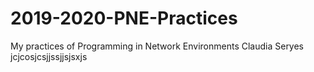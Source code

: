 # 2019-2020-PNE-Practices
My practices of Programming in Network Environments
Claudia Seryes
jcjcosjcsjjssjjsjsxjs
